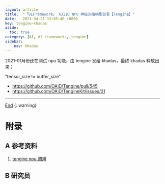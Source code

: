 ```yaml
---
layout: article
title:  "「DLFramework」 A311D NPU 神经网络模型部署【Tengine】"
date:   2021-04-21 13:05:40 +0800
key: tengine-khadas
aside:
  toc: true
category: [AI, dl_frameworks, tengine]
sidebar:
    nav: khadas
---
```

<span id='head'></span>  
>
2021-01月份还在测试 npu 功能，由 tengine 发给 khadas，最终 khadas 释放出来；    

<!--more-->     

"tensor_size != buffer_size"  
- <https://github.com/OAID/Tengine/pull/545>     
- <https://github.com/OAID/TengineKit/issues/31>   


-------------------  
[End](#head)
{:.warning}  


# 附录
## A 参考资料
1. [tengine npu 调用](https://zhuanlan.zhihu.com/p/265651398)   

## B 研究员
